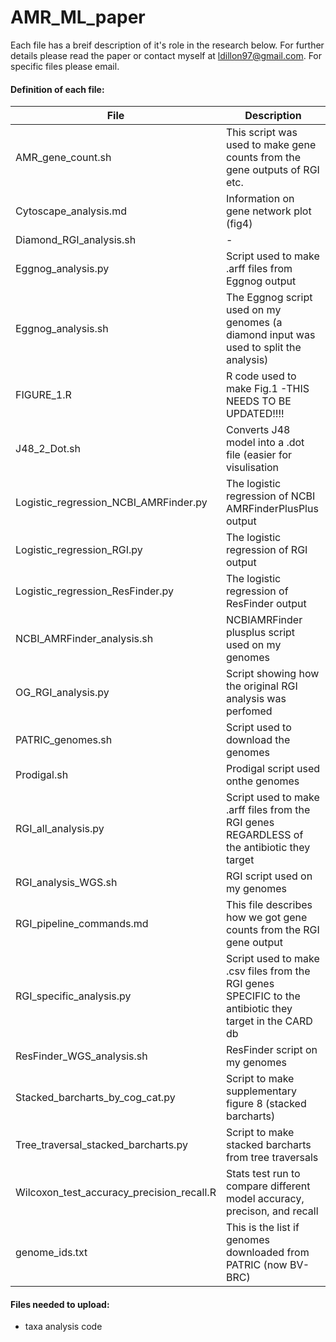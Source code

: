 # AMR_ML_paper
Each file has a breif description of it's role in the research below. For further details please read the paper or contact myself at ldillon97@gmail.com.
For specific files please email.

#### Definition of each file:
| File | Description |
|------|-------------|
|AMR_gene_count.sh | This script was used to make gene counts from the gene outputs of RGI etc.|
|Cytoscape_analysis.md | Information on gene network plot (fig4) |
|Diamond_RGI_analysis.sh|-|
|Eggnog_analysis.py | Script used to make .arff files from Eggnog output|
|Eggnog_analysis.sh | The Eggnog script used on my genomes (a diamond input was used to split the analysis)|
| FIGURE_1.R | R code used to make Fig.1 -THIS NEEDS TO BE UPDATED!!!! |
| J48_2_Dot.sh | Converts J48 model into a .dot file (easier for visulisation|
|Logistic_regression_NCBI_AMRFinder.py | The logistic regression of NCBI AMRFinderPlusPlus output|
|Logistic_regression_RGI.py | The logistic regression of RGI output |
|Logistic_regression_ResFinder.py| The logistic regression of ResFinder output|
|NCBI_AMRFinder_analysis.sh | NCBIAMRFinder plusplus script used on my genomes|
|OG_RGI_analysis.py | Script showing how the original RGI analysis was perfomed|
|PATRIC_genomes.sh | Script used to download the genomes|
|Prodigal.sh | Prodigal script used onthe genomes|
|RGI_all_analysis.py | Script used to make .arff files from the RGI genes REGARDLESS of the antibiotic they target |
|RGI_analysis_WGS.sh | RGI script used on my genomes |
| RGI_pipeline_commands.md | This file describes how we got gene counts from the RGI gene output|
|RGI_specific_analysis.py | Script used to make .csv files from the RGI genes SPECIFIC to the antibiotic they target in the CARD db|
|ResFinder_WGS_analysis.sh | ResFinder script on my genomes|
|Stacked_barcharts_by_cog_cat.py | Script to make supplementary figure 8 (stacked barcharts)|
|Tree_traversal_stacked_barcharts.py| Script to make stacked barcharts from tree traversals |
|Wilcoxon_test_accuracy_precision_recall.R | Stats test run to compare different model accuracy, precison, and recall|
|genome_ids.txt | This is the list if genomes downloaded from PATRIC (now BV-BRC)|



#### Files needed to upload:
  - taxa analysis code

